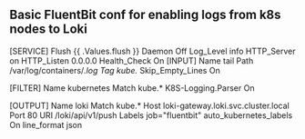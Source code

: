 ## Basic FluentBit conf for enabling logs from k8s nodes to Loki


[SERVICE]
    Flush        {{ .Values.flush }}
    Daemon       Off
    Log_Level    info
    HTTP_Server on
    HTTP_Listen 0.0.0.0
    Health_Check On
[INPUT]
    Name         tail
    Path         /var/log/containers/*.log
    Tag          kube.*
    Skip_Empty_Lines On
    
[FILTER]
    Name         kubernetes
    Match        kube.*
    K8S-Logging.Parser On

[OUTPUT]
    Name         loki
    Match        kube.*
    Host         loki-gateway.loki.svc.cluster.local
    Port         80
    URI          /loki/api/v1/push
    Labels       job="fluentbit"
    auto_kubernetes_labels On
    line_format   json
